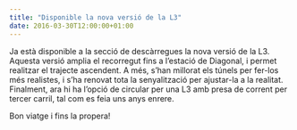 ```yaml
---
title: "Disponible la nova versió de la L3"
date: 2016-03-30T12:00:00+01:00
---
```

Ja està disponible a la secció de descàrregues la nova versió de la L3. Aquesta versió amplia el recorregut fins a l’estació de Diagonal, i permet realitzar el trajecte ascendent. A més, s’han millorat els túnels per fer-los més realistes, i s’ha renovat tota la senyalització per ajustar-la a la realitat. Finalment, ara hi ha l’opció de circular per una L3 amb presa de corrent per tercer carril, tal com es feia uns anys enrere.

Bon viatge i fins la propera!
